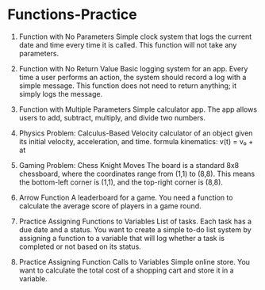 # Functions-Practice
1. Function with No Parameters
Simple clock system that logs the current date and time every time it is called. This function will not take any parameters.


2. Function with No Return Value
Basic logging system for an app. Every time a user performs an action, the system should record a log with a simple message. This function does not need to return anything; it simply logs the message.


3. Function with Multiple Parameters
Simple calculator app. The app allows users to add, subtract, multiply, and divide two numbers.


4. Physics Problem: Calculus-Based
Velocity calculator of an object given its initial velocity, acceleration, and time. 
formula kinematics: 
v(t) = v₀ + at

5. Gaming Problem: Chess Knight Moves
The board is a standard 8x8 chessboard, where the coordinates range from (1,1) to (8,8). This means the bottom-left corner is (1,1), and the top-right corner is (8,8).

6. Arrow Function
A leaderboard for a game. You need a function to calculate the average score of players in a game round.

7. Practice Assigning Functions to Variables
List of tasks. Each task has a due date and a status. You want to create a simple to-do list system by assigning a function to a variable that will log whether a task is completed or not based on its status.


8. Practice Assigning Function Calls to Variables
Simple online store. You want to calculate the total cost of a shopping cart and store it in a variable.